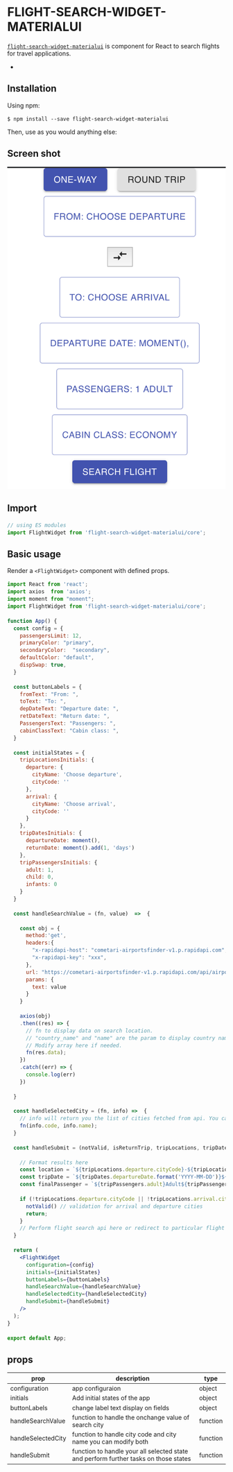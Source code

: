 [npm-badge]: https://img.shields.io/npm/v/react-media.svg?style=flat-square
[npm]: https://www.npmjs.com/package/flight-search-widget-materialui

# FLIGHT-SEARCH-WIDGET-MATERIALUI

[`flight-search-widget-materialui`](https://www.npmjs.com/package/flight-search-widget-materialui) is component for React to search flights for travel applications.

*
## Installation

Using npm:

    $ npm install --save flight-search-widget-materialui

Then, use as you would anything else:

## Screen shot
![picture](public/screenshot.png?raw=true "Title")

## Import 

```jsx
// using ES modules
import FlightWidget from 'flight-search-widget-materialui/core';
```

## Basic usage

Render a `<FlightWidget>` component with defined props.

```jsx
import React from 'react';
import axios  from 'axios';
import moment from "moment";
import FlightWidget from 'flight-search-widget-materialui/core';

function App() {
  const config = {
    passengersLimit: 12,
    primaryColor: "primary",
    secondaryColor:  "secondary",
    defaultColor: "default",
    dispSwap: true,
  }

  const buttonLabels = {
    fromText: "From: ",
    toText: "To: ",
    depDateText: "Departure date: ",
    retDateText: "Return date: ",
    PassengersText: "Passengers: ",
    cabinClassText: "Cabin class: ",
  }

  const initialStates = {
    tripLocationsInitials: {
      departure: {
        cityName: 'Choose departure',
        cityCode: ''
      },
      arrival: {
        cityName: 'Choose arrival',
        cityCode: ''
      }
    },
    tripDatesInitials: {
      departureDate: moment(),
      returnDate: moment().add(1, 'days')
    },
    tripPassengersInitials: {
      adult: 1,
      child: 0,
      infants: 0
    }
  }

  const handleSearchValue = (fn, value)  =>  {

    const obj = {
      method:'get',
      headers:{
        "x-rapidapi-host": "cometari-airportsfinder-v1.p.rapidapi.com",
        "x-rapidapi-key": "xxx",
      },
      url: "https://cometari-airportsfinder-v1.p.rapidapi.com/api/airports/by-text",
      params: {
        text: value
      }
    }
    
    axios(obj)
    .then((res) => {
      // fn to display data on search location.
      // "country_name" and "name" are the param to display country name and city name.
      // Modify array here if needed.
      fn(res.data); 
    })
    .catch((err) => {
      console.log(err)
    })
    
  }

  const handleSelectedCity = (fn, info) =>  {
    // info will return you the list of cities fetched from api. You can modify code and name here. 
    fn(info.code, info.name);
  }

  const handleSubmit = (notValid, isReturnTrip, tripLocations, tripDates, tripClass, tripPassengers) => {

    // Format results here
    const location = `${tripLocations.departure.cityCode}-${tripLocations.arrival.cityCode}/`;
    const tripDate = `${tripDates.departureDate.format('YYYY-MM-DD')}${isReturnTrip ? `/${tripDates.returnDate.format('YYYY-MM-DD')}` : ''}`;
    const finalPassenger = `${tripPassengers.adult}Adult${tripPassengers.child ? `/${tripPassengers.child}Child` : ''}${tripPassengers.infants ? `/${tripPassengers.infants}Infant` : ''}`;

    if (!tripLocations.departure.cityCode || !tripLocations.arrival.cityCode) {
      notValid() // validation for arrival and departure cities
      return;
    }
    // Perform flight search api here or redirect to particular flight search API.
  }

  return (
    <FlightWidget 
      configuration={config}
      initials={initialStates}
      buttonLabels={buttonLabels}
      handleSearchValue={handleSearchValue}
      handleSelectedCity={handleSelectedCity}
      handleSubmit={handleSubmit}
    />
  );
}

export default App;

```

## props

|prop|description|type|
|---|---|---|
|configuration|app configuraion|object|
|initials|Add initial states of the app|object|
|buttonLabels|change label text display on fields|object|
|handleSearchValue|function to handle the onchange value of search city|function|
|handleSelectedCity| function to handle city code and city name you can modify both|function|
|handleSubmit|function to handle your all selected state and perform further tasks on those states|function|

